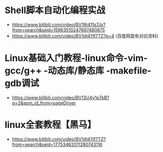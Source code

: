 # Shell脚本自动化编程实战

* https://www.bilibili.com/video/BV19t411s7Jx?from=search&seid=15963510247667480875
* https://www.bilibili.com/video/BV1dt411f7TZ?p=4 (百度网盘有对应资料)


# Linux基础入门教程-linux命令-vim-gcc/g++ -动态库/静态库 -makefile-gdb调试
* https://www.bilibili.com/video/BV13U4y1p7kB?p=2&spm_id_from=pageDriver


# linux全套教程【黑马】

* https://www.bilibili.com/video/BV1dt411f7TZ?from=search&seid=17753462011280743116
